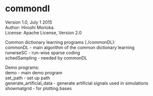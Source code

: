 # commondl

Version 1.0, July 1 2015  
Author: Hiroshi Morioka.  
License: Apache License, Version 2.0  


Common dictionary learning programs (./commonDL):  
  commonDL        - main algorithm of the common dictionary learning  
  runwiseSC       - run-wise sparse coding  
  schedSampling   - needed by commonDL  

Demo programs:  
  demo                     - main demo program  
  set_path                 - set up path  
  generate_artificial_data - generate artificial signals used in simulations  
  showmatgrid              - for plotting bases  

